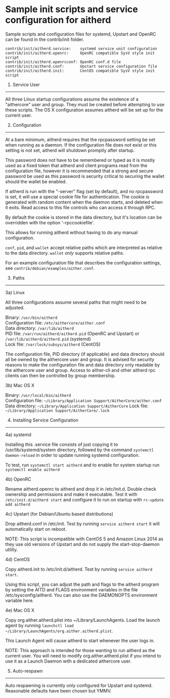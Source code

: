 Sample init scripts and service configuration for aitherd
==========================================================

Sample scripts and configuration files for systemd, Upstart and OpenRC
can be found in the contrib/init folder.

    contrib/init/aitherd.service:    systemd service unit configuration
    contrib/init/aitherd.openrc:     OpenRC compatible SysV style init script
    contrib/init/aitherd.openrcconf: OpenRC conf.d file
    contrib/init/aitherd.conf:       Upstart service configuration file
    contrib/init/aitherd.init:       CentOS compatible SysV style init script

1. Service User
---------------------------------

All three Linux startup configurations assume the existence of a "aithercore" user
and group.  They must be created before attempting to use these scripts.
The OS X configuration assumes aitherd will be set up for the current user.

2. Configuration
---------------------------------

At a bare minimum, aitherd requires that the rpcpassword setting be set
when running as a daemon.  If the configuration file does not exist or this
setting is not set, aitherd will shutdown promptly after startup.

This password does not have to be remembered or typed as it is mostly used
as a fixed token that aitherd and client programs read from the configuration
file, however it is recommended that a strong and secure password be used
as this password is security critical to securing the wallet should the
wallet be enabled.

If aitherd is run with the "-server" flag (set by default), and no rpcpassword is set,
it will use a special cookie file for authentication. The cookie is generated with random
content when the daemon starts, and deleted when it exits. Read access to this file
controls who can access it through RPC.

By default the cookie is stored in the data directory, but it's location can be overridden
with the option '-rpccookiefile'.

This allows for running aitherd without having to do any manual configuration.

`conf`, `pid`, and `wallet` accept relative paths which are interpreted as
relative to the data directory. `wallet` *only* supports relative paths.

For an example configuration file that describes the configuration settings,
see `contrib/debian/examples/aither.conf`.

3. Paths
---------------------------------

3a) Linux

All three configurations assume several paths that might need to be adjusted.

Binary:              `/usr/bin/aitherd`  
Configuration file:  `/etc/aithercore/aither.conf`  
Data directory:      `/var/lib/aitherd`  
PID file:            `/var/run/aitherd/aitherd.pid` (OpenRC and Upstart) or `/var/lib/aitherd/aitherd.pid` (systemd)  
Lock file:           `/var/lock/subsys/aitherd` (CentOS)  

The configuration file, PID directory (if applicable) and data directory
should all be owned by the aithercore user and group.  It is advised for security
reasons to make the configuration file and data directory only readable by the
aithercore user and group.  Access to aither-cli and other aitherd rpc clients
can then be controlled by group membership.

3b) Mac OS X

Binary:              `/usr/local/bin/aitherd`  
Configuration file:  `~/Library/Application Support/AitherCore/aither.conf`  
Data directory:      `~/Library/Application Support/AitherCore`
Lock file:           `~/Library/Application Support/AitherCore/.lock`

4. Installing Service Configuration
-----------------------------------

4a) systemd

Installing this .service file consists of just copying it to
/usr/lib/systemd/system directory, followed by the command
`systemctl daemon-reload` in order to update running systemd configuration.

To test, run `systemctl start aitherd` and to enable for system startup run
`systemctl enable aitherd`

4b) OpenRC

Rename aitherd.openrc to aitherd and drop it in /etc/init.d.  Double
check ownership and permissions and make it executable.  Test it with
`/etc/init.d/aitherd start` and configure it to run on startup with
`rc-update add aitherd`

4c) Upstart (for Debian/Ubuntu based distributions)

Drop aitherd.conf in /etc/init.  Test by running `service aitherd start`
it will automatically start on reboot.

NOTE: This script is incompatible with CentOS 5 and Amazon Linux 2014 as they
use old versions of Upstart and do not supply the start-stop-daemon utility.

4d) CentOS

Copy aitherd.init to /etc/init.d/aitherd. Test by running `service aitherd start`.

Using this script, you can adjust the path and flags to the aitherd program by
setting the AITD and FLAGS environment variables in the file
/etc/sysconfig/aitherd. You can also use the DAEMONOPTS environment variable here.

4e) Mac OS X

Copy org.aither.aitherd.plist into ~/Library/LaunchAgents. Load the launch agent by
running `launchctl load ~/Library/LaunchAgents/org.aither.aitherd.plist`.

This Launch Agent will cause aitherd to start whenever the user logs in.

NOTE: This approach is intended for those wanting to run aitherd as the current user.
You will need to modify org.aither.aitherd.plist if you intend to use it as a
Launch Daemon with a dedicated aithercore user.

5. Auto-respawn
-----------------------------------

Auto respawning is currently only configured for Upstart and systemd.
Reasonable defaults have been chosen but YMMV.
